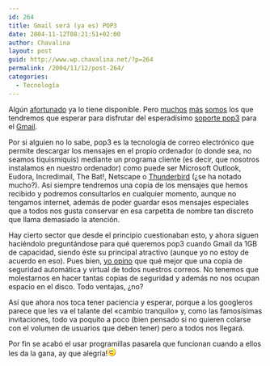 ```yaml
---
id: 264
title: Gmail será (ya es) POP3
date: 2004-11-12T08:21:51+02:00
author: Chavalina
layout: post
guid: http://www.wp.chavalina.net/?p=264
permalink: /2004/11/12/post-264/
categories:
  - Tecnología
---
```

Alg&uacute;n <a href="http://www.isopixel.net/archives/002124.html" target="_blank">afortunado</a> ya lo tiene disponible. Pero <a href="http://zootropo.f2o.org/archivos/2004/11/11/nueva-caracteristica-para-gmail-soporte-pop3/" target="_blank">muchos</a> <a href="http://dmnet.bitacoras.com/index.php?id=5505" target="_blank">más</a> <a href="http://www.chavalina.net" target="_blank">somos</a> los que tendremos que esperar para disfrutar del esperadísimo <a href="http://gmail.google.com/support/bin/answer.py?answer=10350" target="_blank">soporte pop3</a> para el <a href="http://www.gmail.com" target="_blank">Gmail</a>.

Por si alguien no lo sabe, pop3 es la tecnología de correo electrónico que permite descargar los mensajes en el propio ordenador (o donde sea, no seamos tiquismiquis) mediante un programa cliente (es decir, que nosotros instalamos en nuestro ordenador) como puede ser Microsoft Outlook, Eudora, Incredimail, The Bat!, Netscape o <a href="http://www.mozilla.org/products/thunderbird/" target="_blank">Thunderbird</a> (&iquest;se ha notado mucho?). Así siempre tendremos una copia de los mensajes que hemos recibido y podremos consultarlos en cualquier momento, aunque no tengamos internet, además de poder guardar esos mensajes especiales que a todos nos gusta conservar en esa carpetita de nombre tan discreto que llama demasiado la atención.

Hay cierto sector que desde el principio cuestionaban esto, y ahora siguen haciéndolo preguntándose para qué queremos pop3 cuando Gmail da 1GB de capacidad, siendo éste su principal atractivo (aunque yo no estoy de acuerdo en eso). Pues bien, <a href="http://zootropo.f2o.org/archivos/2004/11/11/nueva-caracteristica-para-gmail-soporte-pop3/#comment-1658" target="_blank">yo opino</a> que qué mejor que una copia de seguridad automática y virtual de todos nuestros correos. No tenemos que molestarnos en hacer tantas copias de seguridad y además no nos ocupan espacio en el disco. Todo ventajas, &iquest;no?

Así que ahora nos toca tener paciencia y esperar, porque a los googleros parece que les va el talante del «cambio tranquilo» y, como las famosísimas invitaciones, todo va poquito a poco (bien pensado si no quieren colarse con el volumen de usuarios que deben tener) pero a todos nos llegará.

Por fin se acabó el usar programillas pasarela que funcionan cuando a ellos les da la gana, ay que alegría!![emo](/imagenes/emoticonos/guino.gif)
